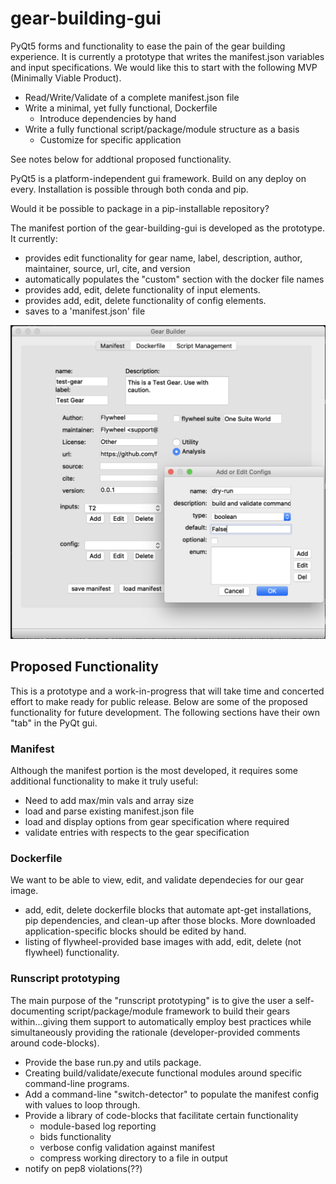 # gear-building-gui

PyQt5 forms and functionality to ease the pain of the gear building experience.
It is currently a prototype that writes the manifest.json variables and input
specifications.  We would like this to start with the following MVP (Minimally Viable Product). 

* Read/Write/Validate of a complete manifest.json file
* Write a minimal, yet fully functional, Dockerfile
    - Introduce dependencies by hand
* Write a fully functional script/package/module structure as a basis
    - Customize for specific application

See notes below for addtional proposed functionality.

PyQt5 is a platform-independent gui framework. Build on any deploy on every. Installation is possible through both conda and pip.

Would it be possible to package in a pip-installable repository?

The manifest portion of the gear-building-gui is developed as the prototype.
It currently:

* provides edit functionality for gear name, label, description, author, maintainer,
source, url, cite, and version
* automatically populates the "custom" section with the docker file names
* provides add, edit, delete functionality of input elements.
* provides add, edit, delete functionality of config elements.
* saves to a 'manifest.json' file

![Crude Ugly Prototype](Screenshot.png "Crude and Ugly Prototype of gear-builder-gui")

## Proposed Functionality

This is a prototype and a work-in-progress that will take time and concerted effort
to make ready for public release. Below are some of the proposed functionality
for future development.  The following sections have
their own "tab" in the PyQt gui.

### Manifest

Although the manifest portion is the most developed, it requires some additional functionality to make it truly useful:

* Need to add max/min vals and array size
* load and parse existing manifest.json file
* load and display options from gear specification where required
* validate entries with respects to the gear specification

### Dockerfile

We want to be able to view, edit, and validate dependecies for our gear image.

* add, edit, delete dockerfile blocks that automate apt-get installations, pip dependencies, and clean-up after those blocks.  More downloaded application-specific blocks should be edited by hand.
* listing of flywheel-provided base images with add, edit, delete (not flywheel) functionality.

### Runscript prototyping

The main purpose of the "runscript prototyping" is to give the user a self-documenting script/package/module framework to build their gears within...giving them support to automatically employ best practices while simultaneously providing the rationale (developer-provided comments around code-blocks).

* Provide the base run.py and utils package.
* Creating build/validate/execute functional modules around specific command-line programs.  
* Add a command-line "switch-detector" to populate the manifest config with values to loop through.
* Provide a library of code-blocks that facilitate certain functionality
    - module-based log reporting
    - bids functionality
    - verbose config validation against manifest
    - compress working directory to a file in output
* notify on pep8 violations(??)
